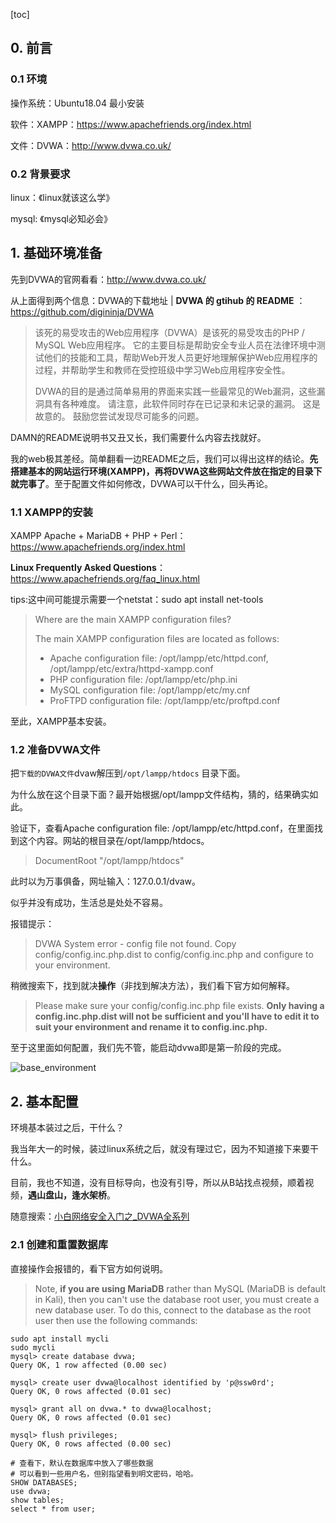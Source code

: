 [toc]

## 0. 前言

### 0.1 环境

操作系统：Ubuntu18.04 最小安装

软件：XAMPP：https://www.apachefriends.org/index.html

文件：DVWA：http://www.dvwa.co.uk/

### 0.2 背景要求

linux：《linux就该这么学》

mysql: 《mysql必知必会》



## 1. 基础环境准备

先到DVWA的官网看看：http://www.dvwa.co.uk/

从上面得到两个信息：DVWA的下载地址 | **DVWA 的 gtihub 的 README** ：https://github.com/digininja/DVWA

> 该死的易受攻击的Web应用程序（DVWA）是该死的易受攻击的PHP /  MySQL Web应用程序。  它的主要目标是帮助安全专业人员在法律环境中测试他们的技能和工具，帮助Web开发人员更好地理解保护Web应用程序的过程，并帮助学生和教师在受控班级中学习Web应用程序安全性。
>
>  DVWA的目的是通过简单易用的界面来实践一些最常见的Web漏洞，这些漏洞具有各种难度。 请注意，此软件同时存在已记录和未记录的漏洞。 这是故意的。 鼓励您尝试发现尽可能多的问题。

DAMN的README说明书又丑又长，我们需要什么内容去找就好。

我的web极其差经。简单翻看一边README之后，我们可以得出这样的结论。**先搭建基本的网站运行环境(XAMPP)，再将DVWA这些网站文件放在指定的目录下就完事了**。至于配置文件如何修改，DVWA可以干什么，回头再论。

### 1.1 XAMPP的安装

XAMPP Apache + MariaDB + PHP + Perl：https://www.apachefriends.org/index.html

**Linux Frequently Asked Questions**：https://www.apachefriends.org/faq_linux.html

tips:这中间可能提示需要一个netstat：sudo apt install net-tools

> Where are the main XAMPP configuration files?
>
> The main XAMPP configuration files are located as follows:
>
> - Apache configuration file: /opt/lampp/etc/httpd.conf, /opt/lampp/etc/extra/httpd-xampp.conf
> - PHP configuration file: /opt/lampp/etc/php.ini
> - MySQL configuration file: /opt/lampp/etc/my.cnf
> - ProFTPD configuration file: /opt/lampp/etc/proftpd.conf

至此，XAMPP基本安装。

### 1.2 准备DVWA文件

把`下载的DVWA文件`dvaw解压到`/opt/lampp/htdocs` 目录下面。

为什么放在这个目录下面？最开始根据/opt/lampp文件结构，猜的，结果确实如此。

 验证下，查看Apache configuration file: /opt/lampp/etc/httpd.conf，在里面找到这个内容。网站的根目录在/opt/lampp/htdocs。

> DocumentRoot "/opt/lampp/htdocs"

 此时以为万事俱备，网址输入：127.0.0.1/dvaw。

似乎并没有成功，生活总是处处不容易。

报错提示：

> DVWA System error - config file not found. Copy  config/config.inc.php.dist to config/config.inc.php and configure to  your environment.

稍微搜索下，找到就决**操作**（非找到解决方法），我们看下官方如何解释。

> Please make sure your config/config.inc.php file exists. **Only  having a config.inc.php.dist will not be sufficient and you'll have to  edit it to suit your environment and rename it to config.inc.php.**

至于这里面如何配置，我们先不管，能启动dvwa即是第一阶段的完成。

![base_environment](/home/dacao/文档/DVWA指北/环境搭建/1.XAMPP-DVWA-Ubuntu.assets/base_environment.png)





## 2. 基本配置

环境基本装过之后，干什么？

我当年大一的时候，装过linux系统之后，就没有理过它，因为不知道接下来要干什么。

目前，我也不知道，没有目标导向，也没有引导，所以从B站找点视频，顺着视频，**遇山盘山，逢水架桥**。

随意搜索：[小白网络安全入门之_DVWA全系列](https://www.bilibili.com/video/BV1HK411j7Me?from=search&seid=7718777987930855940)

### 2.1 创建和重置数据库

直接操作会报错的，看下官方如何说明。

> Note, **if you are using MariaDB** rather than MySQL (MariaDB is default in  Kali), then you can't use the database root user, you must create a new  database user. To do this, connect to the database as the root user then use the following commands:

```shell
sudo apt install mycli
sudo mycli
mysql> create database dvwa;
Query OK, 1 row affected (0.00 sec)

mysql> create user dvwa@localhost identified by 'p@ssw0rd';
Query OK, 0 rows affected (0.01 sec)

mysql> grant all on dvwa.* to dvwa@localhost;
Query OK, 0 rows affected (0.01 sec)

mysql> flush privileges;
Query OK, 0 rows affected (0.00 sec)
```

```shell
# 查看下，默认在数据库中放入了哪些数据
# 可以看到一些用户名，但别指望看到明文密码，哈哈。
SHOW DATABASES;
use dvwa;
show tables;
select * from user;
```



